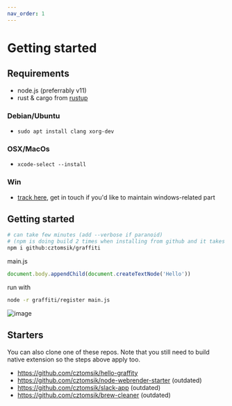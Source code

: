 ```yaml
---
nav_order: 1
---
```


# Getting started

## Requirements
- node.js (preferrably v11)
- rust & cargo from [rustup](https://rustup.rs/)

### Debian/Ubuntu
- `sudo apt install clang xorg-dev`

### OSX/MacOs
- `xcode-select --install`

### Win
- [track here](https://github.com/cztomsik/node-webrender/issues/37), get in touch if you'd like to maintain windows-related part

## Getting started
```bash
# can take few minutes (add --verbose if paranoid)
# (npm is doing build 2 times when installing from github and it takes a while)
npm i github:cztomsik/graffiti
```

main.js
```js
document.body.appendChild(document.createTextNode('Hello'))
```

run with
```bash
node -r graffiti/register main.js
```

![image](https://user-images.githubusercontent.com/3526922/66957171-ff791800-f065-11e9-96c8-aea9eae84482.png)


## Starters
You can also clone one of these repos. Note that you still need to build native extension so the steps above apply too.
- https://github.com/cztomsik/hello-graffity
- https://github.com/cztomsik/node-webrender-starter (outdated)
- https://github.com/cztomsik/slack-app (outdated)
- https://github.com/cztomsik/brew-cleaner (outdated)
